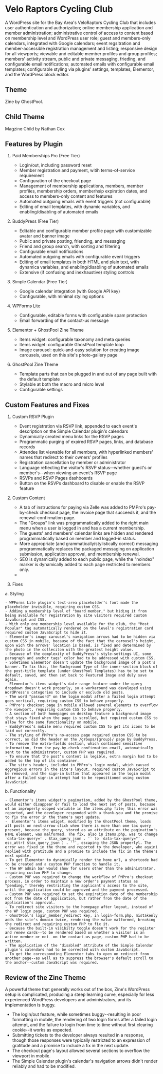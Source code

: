 # Velo Raptors Cycling Club

A WordPress site for the Bay Area's VeloRaptors Cycling Club that includes user authentication and authorization; online membership application and member administration; administrative control of access to content based on membership level and WordPress user role; guest and members-only calendars, integrated with Google calendars; event regsitration and member-accessible registration management and listing; responsive design for all viewports; viewable and editable member profiles and group profiles; members' activity stream, public and private messaging, frieding, and configurable email notifications; automated emails with configurable email templates; configurable styling via plugins' settings, templates, Elementor, and the WordPress block editor.

## Theme

Zine by GhostPool.

## Child Theme

Magzine Child by Nathan Cox

## Features by Plugin

1. Paid Memberships Pro (Free Tier)

    - Login/out, including password reset
    - Member registration and payment, witih terms-of-service requirement
    - Configuration of the checkout page
    - Management of membership applications, members, member profiles, membership orders, memberhsip expiration dates, and access to members-only content and features
    - Automated outgoing emails with event triggers (not configurable)
    - Editing of email templates, with dynamic variables, and enabling/disabling of automated emails

2. BuddyPress (Free Tier)

    - Editable and configurable member profile page with customizable avatar and banner image
    - Public and private posting, friending, and messaging
    - Friend and group search, with sorting and filtering
    - Configurable email notifications
    - Automated outgoing emails with configurable event triggers
    - Editing of email templates in both HTML and plain text, with dynamica variables, and enabling/disabling of automated emails
    - Extensive (if confusing and inexhaustive) styling controls

3. Simple Calendar (Free Tier)

    - Google calendar integration (with Google API key)
    - Configurable, with minimal styling options

4. WPForms Lite

    - Configurable, editable forms with configurable spam protection
    - Email forwarding of the contact-us message

5. Elementor + GhostPool Zine Theme

    - Items widget: configurable taxonomy and meta queries
    - Items widget: configurable GhostPool template loop
    - Image carousel: quick-and-easy solution for creating image carousels, used on this site's photo-gallery page

6. GhostPool Zine Theme

    - Template parts that can be plugged in and out of any page built with the default template
    - Stylable at both the macro and micro level
    - Configurable settings

## Custom Features and Fixes

1. Custom RSVP Plugin

    - Event registration via RSVP link, appended to each event's description on the Simple Calendar plugin's calendars
    - Dynamically created menu links for the RSVP pages
    - Programmatic purging of expired RSVP pages, links, and database records
    - Attendee list viewable for all members, with hyperlinked members' names that redirect to their owners' profiles
    - Registration cancellation by member or administrator
    - Language reflecting the visitor's RSVP status--whether guest's or member's--when viewing an event's RSVP page
    - RSVPs and RSVP Pages dashboards
    - Button on the RSVPs dashboard to disable or enable the RSVP feature

2. Custom Content

    - A tab of instructions for paying via Zelle was added to PMPro's pay-by-check checkout page, the invoice page that succeeds it, and the renewal-confirmation page.
    - The "Groups" link was programmatically added to the right main menu when a user is logged in and has a current membership.
    - The guests' and members' calendar links are hidden and rendered programmatically based on member and logged-in status.
    - More appropriate (and grammatically/stylistically correct) messaging programmatically replaces the packaged messaging on application submission, application approval, and membership renewal.
    - SEO is dynamically added to each public page, while the "noindex" marker is dynamically added to each page restricted to members only.
    - 

3. Fixes

  a. Styling

    - WPForms Lite plugin's text-area placeholder's font made the placeholder invisible, requiring custom CSS.
    - Adding a membership level of "board member," but hiding it from being available for registration by site visitors required custom JavaScript and CSS.
    - With only one membership level available for the club, the "Most Popular" tag automatically rendered on the level's registration card required custom JavaScript to hide it.
    - Elementor's image carousel's navigation arrows had to be hidden via custom CSS in mobile, because of the fact that the carousel's height, upon wich the arrows' location is based, is fixed and determined by the photo in the colleciton with the greatest height value.
    - Because of the complexity of BuddyPress's style-settings UI, some paragraph and anchor tags' color had to be addressed with custom CSS.
    - Sometimes Elementor doesn't update the background image of a post's banner. To fix this, the Background Type of the inner-section block of the post-title template (under GhostPool Templates) has to be set to default, saved, and then set back to Featured Image and duly save again.
    - Elementor's items widget's date-range feature under the query dropdown doesn't work properly, so a workaround was developed using WordPress's categories to include or exclude old posts.
    - The word "password" on the login modal after a failed login attempt goes vertical, requiring custom CSS to behave properly.
    - PMPro's checkout page in mobile allowed several elements to overflow the viewport, requiring custom CSS to behave properly.
    - A section of both homepages on desktop feature a background image that stays fixed when the page is scrolled, but required custom CSS to allow for the same functionality on mobile.
    - BuddyPress's mobile menu required custom CSS to get its icons to be laid out correctly.
    - The styling of PMPro's no-access page required custom CSS to be correct, as did the header on the /groups/{group}/ page by BuddyPress.
    - To remove the extra-fields section, which contained sensitive information, from the pay-by-check confirmation email, automatically sent to the administrator, custom PHP was required.
    - To ensure that the post's content is legible, extra margin had to be added to the top of its container.
    - The site's header, included in PMPro's login modal, which caused eggregious errors in the site's layout, required custom JavaScript to be removed, and the sign-in button that appeared in the login modal after a failed sign-in attempt had to be repositioned using custom JavaScript.
      
  b. Functionality

    - Elementor's items widget's pagination, added by the GhostPool theme, would either disappear or fail to load the next set of posts, because of an improperly scoped variable in the items.php file; this error was reported, and the developer responded with a thank-you and the promise to fix the error in the theme's next update.
    -  Elementor's items wdiget, modified by the GhostPool theme, loads all posts on next-arrow click when there is more than one tax query present, because the query, stored as an attribute on the pagination's HTML element, was malformed. The fix, also in items.php, was to change `data-tax-query=' . $tax_query_json . '` to `data-tax-query="' . esc_attr( $tax_query_json ) . '"`, escaping the JSON properlyl. The error was fixed in the theme and reported to the developer, who againi replied with gratitude and a promise to include the fix in the theme's next update.
    - To get Elementor to dynamically render the home url, a shortcode had to be created and a custom PHP function to handle it.
    - The WP admin bar would show for users other than the administrator, requiring custom PHP to change.
    - Custom PHP was required to change the workflow of PMPro's checkout process, in order to maintain a new order's payment status as "pending," thereby restricting the applicant's access to the site, until the application could be approved and the payment processed.
    - Custom PHP was required to set the expiration date of the membership not from the date of application, but rather from the date of the application's approval.
    - To redirect site visitors to the homepage after logout, instead of the WP login page, custom PHP was required.
    - GhostPool's login_member_redirect key, in login-form.php, mistakenly adds the site's domain twice, rendering the value malformed, breaking the redirect and requiring custom PHP to fix it.
    - Because the built-in visibilty toggle doesn't work for the register and renew cards--to be rendered based on whether a visitor is an active member or not--on the contact-us page, custom PHP had to be written.
    - The application of the "disabled" attribute of the Simple Calendar plugin's calendars had to be corrected with custom JavaScript.
    - To get the corresponding Elementor tabs to open on redirect from another page--as well as to suppress the browser's default scroll to the anchor--custom JavaScript was required.

## Review of the Zine Theme

A powerful theme that generally works out of the box, Zine's WordPress setup is complicated, producing a steep learning curve, especially for less experienced WordPress developers and administrators, and its implementation is buggy.

- The login/out feature, while sometimes buggy--resulting in poor formatting in mobile, the rendering of two login forms after a failed login attempt, and the failure to login from time to time without first clearing cookie--it works as expected.
- Submitting tickets to the developer always resulted in a response, though those responses were typically restricted to an expression of gratitude and a promise to include a fix in the next update.
- The checkout page's layout allowed several sections to overflow the viewport in mobile.
- The Simple Calendar plugin's calendar's navigation arrows didn't render reliably and had to be modified.
